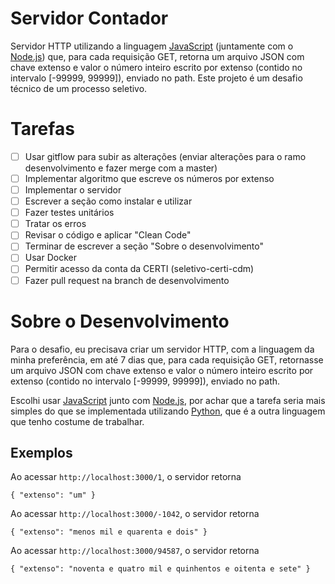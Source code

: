 # Servidor Contador

Servidor HTTP utilizando a linguagem [JavaScript] (juntamente com o [Node.js]) que, para cada requisição GET, retorna um arquivo JSON com chave extenso e valor o número inteiro escrito por extenso (contido no intervalo [-99999, 99999]), enviado no path. Este projeto é um desafio técnico de um processo seletivo.

# Tarefas

- [ ] Usar gitflow para subir as alterações (enviar alterações para o ramo desenvolvimento e fazer merge com a master)
- [ ] Implementar algoritmo que escreve os números por extenso
- [ ] Implementar o servidor
- [ ] Escrever a seção como instalar e utilizar
- [ ] Fazer testes unitários
- [ ] Tratar os erros
- [ ] Revisar o código e aplicar "Clean Code"
- [ ] Terminar de escrever a seção "Sobre o desenvolvimento"
- [ ] Usar Docker
- [ ] Permitir acesso da conta da CERTI (seletivo-certi-cdm)
- [ ] Fazer pull request na branch de desenvolvimento

# Sobre o Desenvolvimento

Para o desafio, eu precisava criar um servidor HTTP, com a linguagem da minha preferência, em até 7 dias que, para cada requisição GET, retornasse um arquivo JSON com chave extenso e valor o número inteiro escrito por extenso (contido no intervalo [-99999, 99999]), enviado no path. 

Escolhi usar [JavaScript] junto com [Node.js], por achar que a tarefa seria mais simples do que se implementada utilizando [Python], que é a outra linguagem que tenho costume de trabalhar.

## Exemplos

Ao acessar `http://localhost:3000/1`, o servidor retorna
```
{ "extenso": "um" }
```

Ao acessar `http://localhost:3000/-1042`, o servidor retorna
```
{ "extenso": "menos mil e quarenta e dois" }
```

Ao acessar `http://localhost:3000/94587`, o servidor retorna
```
{ "extenso": "noventa e quatro mil e quinhentos e oitenta e sete" }
```

[Node.js]: https://nodejs.org/
[JavaScript]: https://www.javascript.com/
[Python]: https://www.python.org/
